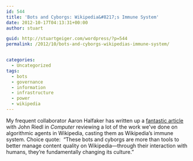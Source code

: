 ```yaml
---
id: 544
title: 'Bots and Cyborgs: Wikipedia&#8217;s Immune System'
date: 2012-10-17T04:13:31+00:00
author: stuart

guid: http://stuartgeiger.com/wordpress/?p=544
permalink: /2012/10/bots-and-cyborgs-wikipedias-immune-system/


categories:
  - Uncategorized
tags:
  - bots
  - governance
  - information
  - infrastructure
  - power
  - wikipedia
---
```

My frequent collaborator Aaron Halfaker has written up a <a href="http://stuartgeiger.com/bots-cyborgs-halfaker.pdf" target="_blank">fantastic article</a> with John Riedl in _Computer_ reviewing a lot of the work we&#8217;ve done on algorithmic agents in Wikipedia, casting them as Wikipedia&#8217;s immune system. Choice quote:  &#8220;These bots and cyborgs are more than tools to better manage content quality on Wikipedia—through their interaction with humans, they’re fundamentally changing its culture.&#8221;